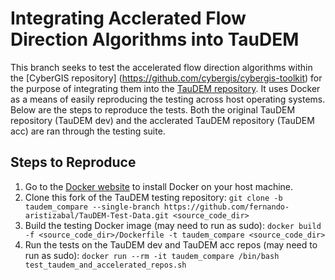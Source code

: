 # Integrating Acclerated Flow Direction Algorithms into TauDEM #

This branch seeks to test the accelerated flow direction algorithms within the [CyberGIS repository] (https://github.com/cybergis/cybergis-toolkit) for the purpose of integrating them into the [TauDEM repository](https://github.com/dtarb/TauDEM). It uses Docker as a means of easily reproducing the testing across host operating systems. Below are the steps to reproduce the tests. Both the original TauDEM repository (TauDEM dev) and the acclerated TauDEM repository (TauDEM acc) are ran through the testing suite.

## Steps to Reproduce

1. Go to the [Docker website](https://docs.docker.com/get-docker/) to install Docker on your host machine.
2. Clone this fork of the TauDEM testing repository: `git clone -b taudem_compare --single-branch https://github.com/fernando-aristizabal/TauDEM-Test-Data.git <source_code_dir>`
3. Build the testing Docker image (may need to run as sudo): `docker build -f <source_code_dir>/Dockerfile -t taudem_compare <source_code_dir>`
4. Run the tests on the TauDEM dev and TauDEM acc repos (may need to run as sudo): `docker run --rm -it taudem_compare /bin/bash test_taudem_and_accelerated_repos.sh`
